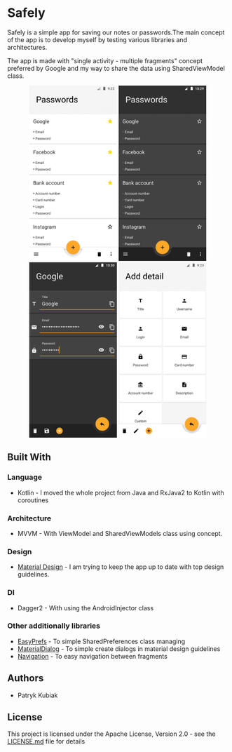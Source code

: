 # Safely

Safely is a simple app for saving our notes or passwords.The main concept of the app is to develop myself by testing various libraries and architectures.

The app is made with "single activity - multiple fragments" concept preferred by Google and my way to share the data using SharedViewModel class.


<p align="center">
 <img src="screenshot/Safely1.png" width="200" title="Main fragment">
 <img src="screenshot/Safely3.png" width="200" title="Main fragment">
 <img src="screenshot/Safely4.png" width="200" title="Stored password">
 <img src="screenshot/Safely2.png" width="200" title="New detail">
 </p>


## Built With

### Language
* Kotlin - I moved the whole project from Java and RxJava2 to Kotlin with coroutines
### Architecture
* MVVM - With ViewModel and SharedViewModels class using concept.
### Design
* [Material Design](https://material.io/design/) - I am trying to keep the app up to date with top design guidelines.
### DI
* Dagger2 - With using the AndroidInjector class
### Other additionally libraries
* [EasyPrefs](https://github.com/Pixplicity/EasyPrefs) - To simple SharedPreferences class managing
* [MaterialDialog](https://github.com/afollestad/material-dialogs) - To simple create dialogs in material design guidelines
* [Navigation](https://developer.android.com/topic/libraries/architecture/navigation/) - To easy navigation between fragments

## Authors
* Patryk Kubiak

## License
This project is licensed under the Apache License, Version 2.0 - see the [LICENSE.md](https://github.com/kubiakpatryk/Safely/blob/master/LICENSE) file for details
